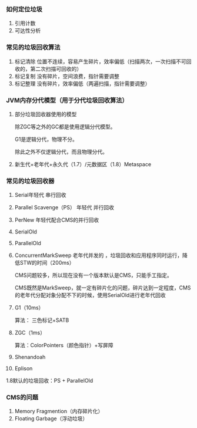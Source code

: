### 如何定位垃圾

1. 引用计数
2. 可达性分析

### 常见的垃圾回收算法

1. 标记清除 位置不连续，容易产生碎片，效率偏低（扫描两次，一次扫描不可回收的，第二次扫描可回收的）
2. 标记复制 没有碎片，空间浪费，指针需要调整
3. 标记整理 没有碎片，效率偏低（两遍扫描，指针需要调整）

### JVM内存分代模型（用于分代垃圾回收算法）

1. 部分垃圾回收器使用的模型

   除ZGC等之外的GC都是使用逻辑分代模型。

   G1是逻辑分代，物理不分。

   除此之外不仅逻辑分代，而且物理分代。

2. 新生代+老年代+永久代（1.7）/元数据区（1.8）Metaspace

### 常见的垃圾回收器

1. Serial年轻代 串行回收

2. Parallel Scavenge（PS） 年轻代 并行回收

3. PerNew 年轻代配合CMS的并行回收

4. SerialOld

5. ParallelOld

6. ConcurrentMarkSweep 老年代并发的 ，垃圾回收和应用程序同时运行，降低STW的时间（200ms）

   CMS问题较多，所以现在没有一个版本默认是CMS，只能手工指定。

   CMS既然是MarkSweep，就一定有碎片化的问题，碎片达到一定程度，CMS的老年代分配对象分配不下的时候，使用SerialOld进行老年代回收

7. G1（10ms）

   算法： 三色标记+SATB

8. ZGC（1ms）

   算法：ColorPointers（颜色指针）+写屏障

9. Shenandoah

10. Eplison

1.8默认的垃圾回收：PS + ParallelOld

### CMS的问题

1. Memory Fragmention（内存碎片化）
2. Floating Garbage（浮动垃圾）